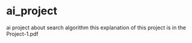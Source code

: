 # ai_project
ai project about search algorithm
this explanation of this project is in the Project-1.pdf

